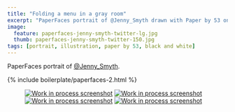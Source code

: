 ```yaml
---
title: "Folding a menu in a gray room"
excerpt: "PaperFaces portrait of @Jenny_Smyth drawn with Paper by 53 on an iPad."
image: 
  feature: paperfaces-jenny-smyth-twitter-lg.jpg
  thumb: paperfaces-jenny-smyth-twitter-150.jpg
tags: [portrait, illustration, paper by 53, black and white]
---
```


PaperFaces portrait of [@Jenny_Smyth](http://twitter.com/Jenny_Smyth).

{% include boilerplate/paperfaces-2.html %}

<figure class="half">
	<a href="{{ site.url }}/images/paperfaces-jenny-smyth-process-1-lg.jpg"><img src="{{ site.url }}/images/paperfaces-jenny-smyth-process-1-600.jpg" alt="Work in process screenshot"></a>
	<a href="{{ site.url }}/images/paperfaces-jenny-smyth-process-2-lg.jpg"><img src="{{ site.url }}/images/paperfaces-jenny-smyth-process-2-600.jpg" alt="Work in process screenshot"></a>
	<a href="{{ site.url }}/images/paperfaces-jenny-smyth-process-3-lg.jpg"><img src="{{ site.url }}/images/paperfaces-jenny-smyth-process-3-600.jpg" alt="Work in process screenshot"></a>
	<a href="{{ site.url }}/images/paperfaces-jenny-smyth-process-4-lg.jpg"><img src="{{ site.url }}/images/paperfaces-jenny-smyth-process-4-600.jpg" alt="Work in process screenshot"></a>
</figure>
